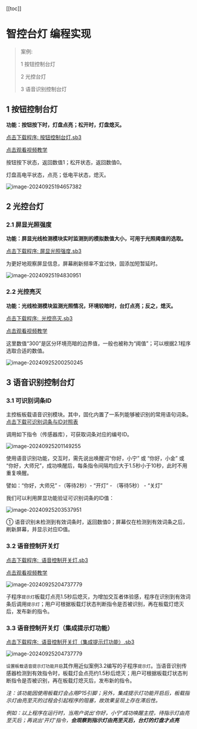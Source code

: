 [[toc]]

# 智控台灯 编程实现

> 案例:
>
> 1 按钮控制台灯 
>
> 2 光控台灯
>
> 3 语音识别控制台灯



## 1 按钮控制台灯

**功能：按钮按下时，灯盘点亮；松开时，灯盘熄灭。**

<a href="/tutorial/cfdsx/sb3/01/按钮控制台灯.sb3">点击下载程序: 按钮控制台灯.sb3</a>

<a href="https://www.bilibili.com/video/BV1yVyHYSEgM/?spm_id_from=333.999.0.0&vd_source=d34a80bae9d64a0c5a0716bd47877802" target="_blank">点击观看视频教学</a>

按钮按下状态，返回数值1；松开状态，返回数值0。

灯盘高电平状态，点亮；低电平状态，熄灭。

![image-20240925194657382](/智控台灯编程实现.assets/image-20240925194657382.png)



## 2 光控台灯

### 2.1 屏显光照强度

**功能：屏显光线检测模块实时监测到的模拟数值大小，可用于光照阈值的选取。**

<a href="/tutorial/cfdsx/sb3/01/屏显光照强度.sb3">点击下载程序: 屏显光照强度.sb3</a>

为更好地观察屏显信息，屏幕刷新频率不宜过快，固添加短暂延时。

![image-20240925194830951](/智控台灯编程实现.assets/image-20240925194830951.png)



### 2.2 光控亮灭

**功能：光线检测模块监测光照情况，环境较暗时，台灯点亮；反之，熄灭。**

<a href="/tutorial/cfdsx/sb3/01/光控亮灭.sb3">点击下载程序:  光控亮灭.sb3</a>

<a href="https://www.bilibili.com/video/BV1PVyHYSEHE/?spm_id_from=333.999.0.0&vd_source=d34a80bae9d64a0c5a0716bd47877802" target="_blank">点击观看视频教学</a>


这里数值“300”是区分环境亮暗的边界值，一般也被称为“阈值”；可以根据2.1程序选取合适的数值。

![image-20240925200250245](/智控台灯编程实现.assets/image-20240925200250245.png)



## 3 语音识别控制台灯

### 3.1 可识别词条ID

主控板板载语音识别模块。其中，固化内置了一系列能够被识别的常用语句词条。<a href="/tutorial/cfdsx/others/创趣开源大师兄语音识别词条ID.xlsx">点击下载可识别词条与ID对照表</a>

调用如下指令（传感器库），可获取词条对应的编号ID。

![image-20240925201149255](/智控台灯编程实现.assets/image-20240925201149255.png)

使用语音识别功能，交互时，需先说出唤醒词“你好，小宁” 或 “你好，小金” 或 “你好，大师兄”，成功唤醒后，每条指令间隔均应大于1.5秒小于10秒，此时不用重复唤醒。

譬如：“你好，大师兄”  -（等待2秒）-  “开灯” - （等待5秒） - “关灯”

我们可以利用屏显功能验证可识别词条的ID值：

![image-20240925203537951](/智控台灯编程实现.assets/image-20240925203537951.png)

① 语音识别未检测到有效词条时，返回数值0；屏幕仅在检测到有效词条之后，刷新屏幕，并显示对应ID值。



### 3.2 语音控制开关灯

<a href="/tutorial/cfdsx/sb3/01/语音控制开关灯.sb3">点击下载程序:  语音控制开关灯.sb3</a>

<a href="https://www.bilibili.com/video/BV1PVyHYSEGs/?spm_id_from=333.999.0.0&vd_source=d34a80bae9d64a0c5a0716bd47877802" target="_blank">点击观看视频教学</a>

![image-20240925204737779](/智控台灯编程实现.assets/image-20240925204737779.png)

子程序`提示灯`板载灯点亮1.5秒后熄灭，为增加交互者体验感，程序在识别到有效词条后调用`提示灯`；用户可根据板载灯状态判断指令是否被识别，再在板载灯熄灭后，发布新的指令。


### 3.3 语音控制开关灯（集成提示灯功能）

<a href="/tutorial/cfdsx/sb3/01/语音控制开关灯（集成提示灯功能）.sb3">点击下载程序:  语音控制开关灯（集成提示灯功能）.sb3</a>

![image-20240925204737779](/智控台灯编程实现.assets/Snipaste_2024-10-22_14-59-18.png)

`设置板载语音提示灯功能开启`其作用近似案例3.2编写的子程序`提示灯`。当语音识别传感器检测到有效指令时，板载灯会点亮约1.5秒后熄灭；用户可根据板载灯状态判断指令是否被识别，再在板载灯熄灭后，发布新的指令。

*注：该功能因使用板载灯会占用P15引脚；另外，集成提示灯功能开启后，板载指示灯由亮至灭的过程会引起程序的阻塞，故效果呈现上存在滞后性。*

*例如：以上程序在运行时，当用户说出‘你好，小宁’成功唤醒主控，待指示灯由亮至灭后；再说出‘开灯’指令，**会观察到指示灯由亮至灭后，台灯的灯盘才点亮***